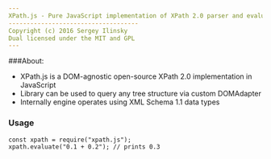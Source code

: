 ```yaml
---
XPath.js - Pure JavaScript implementation of XPath 2.0 parser and evaluator
------------------------------------
Copyright (c) 2016 Sergey Ilinsky
Dual licensed under the MIT and GPL
---
```


###About:

  - XPath.js is a DOM-agnostic open-source XPath 2.0 implementation in JavaScript
  - Library can be used to query any tree structure via custom DOMAdapter
  - Internally engine operates using XML Schema 1.1 data types

### Usage

    const xpath = require("xpath.js");
    xpath.evaluate("0.1 + 0.2"); // prints 0.3